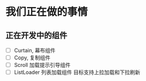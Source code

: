 # 我们正在做的事情

## 正在开发中的组件

- [ ] Curtain, 幕布组件
- [ ] Copy, 复制组件
- [ ] Scroll 加载提示引导组件
- [ ] ListLoader 列表加载组件 目标支持上拉加载和下拉刷新
